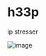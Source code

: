 # h33p
ip stresser

![image](https://cdn.discordapp.com/attachments/629784607650349087/1080973578624835634/image.png)
